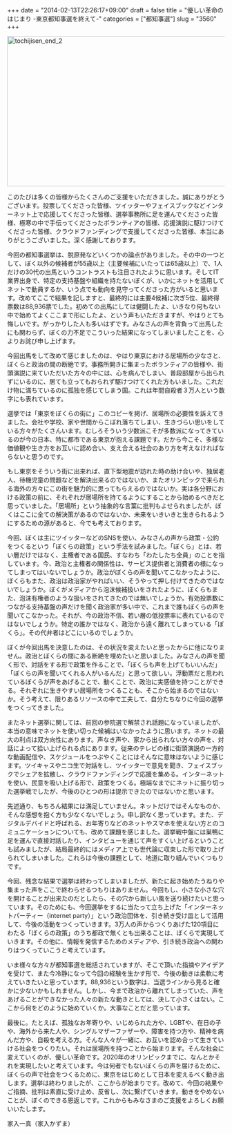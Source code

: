 +++
date = "2014-02-13T22:26:17+09:00"
draft = false
title = "優しい革命のはじまり -東京都知事選を終えて-"
categories = ["都知事選"]
slug = "3560"
+++

<img src="http://ieiri.net/wordpress/wp-content/uploads/2014/02/tochijisen_end_2.png" alt="tochijisen_end_2" width="900" height="348" class="alignnone size-full wp-image-3563" />

このたびは多くの皆様からたくさんのご支援をいただきました。誠にありがとうございます。投票してくださった皆様、ツイッターやフェイスブックなどインターネット上で応援してくださった皆様、選挙事務所に足を運んでくださった皆様、極寒の中で手伝ってくださったボランティアの皆様、応援演説に駆けつけてくださった皆様、クラウドファンディングで支援してくださった皆様、本当にありがとうございました。深く感謝しております。

今回の都知事選挙は、脱原発などいくつかの論点がありました。その中の一つとして、ぼく以外の候補者が55歳以上（主要候補にいたっては65歳以上）で、1人だけの30代の出馬というコントラストも注目されたように思います。そしてIT業界出身で、特定の支持基盤や組織を持たないぼくが、いかにネットを活用してネットで動員するか、いう点でも動向を見守ってくださった方がいると思います。改めてここで結果を記しますと、最終的には主要4候補に次ぎ5位、最終得票数は88,936票でした。初めての出馬にしては健闘したよ、いきなり何もない中で始めてよくここまで形にしたよ、という声もいただきますが、やはりとても悔しいです。がっかりした人も多いはずです。みなさんの声を背負って出馬したにも関わらず、ぼくの力不足でこういった結果になってしまいましたことを、心よりお詫び申し上げます。

今回出馬をして改めて感じましたのは、やはり東京における居場所の少なさと、ぼくらと政治の間の断絶です。事務所開きに集まったボランティアの皆様や、街頭演説に来ていただいた方々の中には、心を病んでしまい、普段部屋から出られずにいるのに、居ても立ってもおられず駆けつけてくれた方もいました。これだけ物に満ちているのに孤独を感じてしまう国。これは年間自殺者３万人という数字にも表れています。

選挙では「東京をぼくらの街に」このコピーを掲げ、居場所の必要性を訴えてきました。会社や学校、家や世間からこぼれ落ちてしまい、生きづらい思いをしている方々がたくさんいます。むしろそういう少数派こそが多数派になってきているのが今の日本、特に都市である東京が抱える課題です。だから今こそ、多様な価値観や生き方をお互いに認め合い、支え合える社会のあり方を考えなければならないと思うのです。

もし東京をそういう街に出来れば、直下型地震が訪れた時の助け合いや、独居老人、待機児童の問題などを解決出来るのではないか、またオリンピックで来られる海外の方々にこの街を魅力的に思ってもらえるのではないか。実は各分野における政策の前に、それぞれが居場所を持てるようにすることから始めるべきだと思っていました。「居場所」という抽象的な言葉に批判もよせられましたが、ぼくはここに全ての解決策があるのではないか、未来をいきいきと生きられるようにするための源があると、今でも考えております。

今回、ぼくは主にツイッターなどのSNSを使い、みなさんの声から政策・公約をつくるという「ぼくらの政策」という手法を試みました。「ぼくら」とは、若い層だけではなく、主権者である国民、すなわち「わたしたち全員」のことを指しています。今、政治と主権者の関係性は、サービス提供者と消費者の様になってしまってはいないでしょうか。政治がぼくらの声を聞いてこなかったように、ぼくらもまた、政治は政治家がやればいい、そうやって押し付けてきたのではないでしょうか。ぼくがメディアから泡沫候補扱いをされたように、ぼくらもまた、泡沫有権者のような扱いをされてきたのでは無いでしょうか。有効投票数につながる支持基盤の声だけを聞く政治家が多い中で、これまで誰もぼくらの声を聞いてこなかった。それが、今の政治不信、若い層の低投票率に表れているのではないでしょうか。特定の誰かではなく、政治から遠く離れてしまっている「ぼくら」。その代弁者はどこにいるのでしょうか。

ぼくが今回出馬を決意したのは、その状況を変えたいと思ったからに他になりません。政治とぼくらの間にある断絶を埋めたいと思いました。みなさんの声を聞く形で、対話をする形で政策を作ることで、「ぼくらも声を上げてもいいんだ」「ぼくらの声を聞いてくれる人がいるんだ」と思って欲しい。浮動票だと思われているぼくらが声をあげることで、動くことで、政治に実感値を持つことができる。それぞれに生きやすい居場所をつくることも、そこから始まるのではないか。そう考えて、限りあるリソースの中で工夫して、自分たちなりに今回の選挙をつくってきました。

またネット選挙に関しては、前回の参院選で解禁され話題になっていましたが、本当の意味でネットを使い切った候補はいなかったように思います。ネットの最大の利点は双方向性にあります。声なき声や、家から出られない方々の声を、対話によって拾い上げられる点にあります。従来のテレビの様に街頭演説の一方的な動画配信や、スケジュールをつぶやくことにはそんなに意味はないように感じます。ツイキャスやニコ生で対話をし、ツイッターで意見を聞き、フェイスブックでシェアを拡散し、クラウドファンディングで応援を集める。インターネットを使い、民意を吸い上げる形で、政策をつくる。極端なまでにネットに振り切った選挙戦でしたが、今後のひとつの形は提示できたのではないかと思います。

先述通り、もちろん結果には満足していません。ネットだけではそんなものか、そんな感想を抱く方も少なくないでしょう。申し訳なく思っています。また、デジタルデバイドと呼ばれる、お年寄りなどのネットやスマホを使えない方とのコミュニケーションについても、改めて課題を感じました。選挙戦中盤には巣鴨に足を運んで直接対話したり、インタビューを通じて声をすくい上げるということも試みましたが、結局最終的にはメディア上でも世代論に収束した形で取り上げられてしまいました。これらは今後の課題として、地道に取り組んでいくつもりです。

今回、残念な結果で選挙は終わってしまいましたが、新たに起き始めたうねりや集まった声をここで終わらせるつもりはありません。今回もし、小さな小さな穴を開けることが出来たのだとしたら、その穴から新しい風を送り続けたいと思っています。そのためにも、今回選挙をするに当たって立ち上げた「インターネットパーティー（internet party）」という政治団体を、引き続き受け皿として活用して、今後の活動をつくっていきます。3万人の声からつくりあげた120項目にわたる「ぼくらの政策」のうち都政で無くとも出来ることは、ぼくらで実現していきます。その他に、情報を発信するためのメディアや、引き続き政治への関わりはつくっていこうと考えています。

いま様々な方々が都知事選を総括されていますが、そこで頂いた指摘やアイデアを受けて、また今冷静になって今回の経験を生かす形で、今後の動きは柔軟に考えていきたいと思っています。88,936という数字は、当選ラインから見ると確かに少ないかもしれません。しかし、今まで政治から離れてしまっていた、声をあげることができなかった人々の新たな動きとしては、決して小さくはない。ここから何をどのように始めていくか。大事なことだと思っています。

最後に。たとえば、孤独なお年寄りや、いじめられた方や、LGBTや、在日の子や、海外から来た人や、シングルマザーファザーや、障害を持つ方や、精神を病んだ方や、自殺を考える方。そんな人々が一緒に、お互いを認め合って生きていける社会をつくりたい。それは居場所を持つことから始まります。そんな社会に変えていくのが、優しい革命です。2020年のオリンピックまでに、なんとかそれを実現したいと考えています。今は何者でもないぼくらの声を届けるために、ぼくらの声で社会をつくるために、東京をはじめとして日本を変えるべく動き出します。選挙は終わりましたが、ここからが始まりです。改めて、今回の結果やご指摘、批判は素直に受け止め、反省し、次に繋げていきます。動きをやめないことが、ぼくのできる恩返しです。これからもみなさまのご支援をよろしくお願いいたします。


家入一真（家入かずま）

